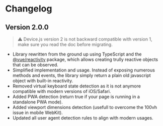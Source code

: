 # Changelog

## Version 2.0.0

> ⚠️ Device.js version 2 is not backward compatible with version 1, make sure you read the doc before migrating.

- Library rewritten from the ground up using TypeScript and the [@vue/reactivity](https://v3.vuejs.org/guide/reactivity.html#what-is-reactivity) package, which allows creating trully reactive objects that can be observed.
- Simplified implementation and usage. Instead of exposing numerous methods and events, the library simply return a plain old javascript object with built-in reactivity.
- Removed virtual keyboard state detection as it is not anymore compatible with modern versions of iOS/Safari.
- Added PWA detection (return true if your page is running in a standalone PWA mode).
- Added viewport dimensions detection (usefull to overcome the 100vh issue in mobile WebKit).
- Updated all user agent detection rules to align with modern usages.
